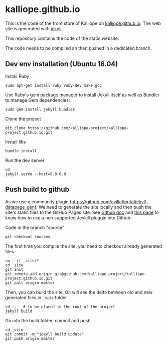 # kalliope.github.io

This is the code of the front store of Kalliope on [kalliope.github.io](https://kalliope-project.github.io/).
The web site is generated with [jekyll](https://jekyllrb.com/).

This repository contains the code of the static website.

The code needs to be compiled an then pushed in a dedicated branch.

## Dev env installation (Ubuntu 16.04)

Install Ruby
```
sudo apt-get install ruby ruby-dev make gcc
```

Use Ruby's gem package manager to install Jekyll itself as well as Bundler to manage Gem dependencies:
```
sudo gem install jekyll bundler
```

Clone the project
```
git clone https://github.com/kalliope-project/kalliope-project.github.io.git
```

Install libs
```
bundle install
```

Run the dev server
```
cd
jekyll serve --host=0.0.0.0
```

## Push build to github

As we use a community plugin (https://github.com/avillafiorita/jekyll-datapage_gen). We need to generate the site locally and then push the site's static files to the GitHub Pages site. See [Github doc](https://help.github.com/articles/adding-jekyll-plugins-to-a-github-pages-site/) and [this page](https://stackoverflow.com/questions/28249255/how-do-i-configure-github-to-use-non-supported-jekyll-site-plugins/28252200#28252200) to know how to use a non supported Jeykill pluggin into Github.

Code in the branch "source"
```
git checkout sources
```

The first time you compile the site, you need to checkout already generated files.
```
rm - rf _site/*
cd _site
git init
git remote add origin git@github.com:kalliope-project/kalliope-project.github.io.git
git pull origin master
```

Then, you can build the site. Git will see the delta between old and new generated files in `_site` folder
```
cd ..   # to be placed in the root of the project
jekyll build
```

Go into the build folder, commit and push
```
cd _site
git commit -m "jekyll build update"
git push origin master
```
